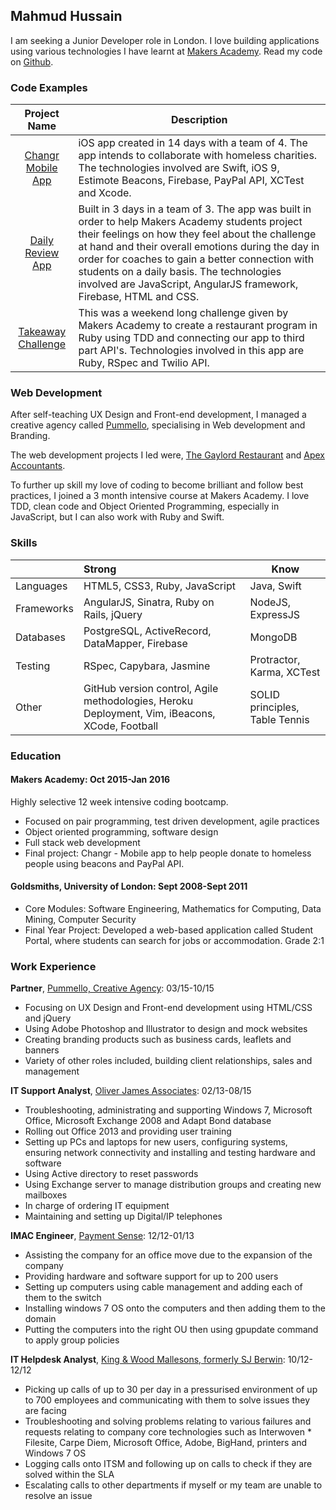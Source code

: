 ## Mahmud Hussain

I am seeking a Junior Developer role in London. I love building applications using various technologies I have learnt at [Makers Academy](http://www.makersacademy.com/). Read my code on [Github](https://github.com/MahmudH/).

### Code Examples

| Project Name  | Description |
| :-------------: |-------------|
| [Changr Mobile App](https://github.com/MahmudH/changr) | iOS app created in 14 days with a team of 4. The app intends to collaborate with homeless charities. The technologies involved are Swift, iOS 9, Estimote Beacons, Firebase, PayPal API, XCTest and Xcode. |
| [Daily Review App](https://github.com/MahmudH/daily_review_app)      | Built in 3 days in a team of 3. The app was built in order to help Makers Academy students project their feelings on how they feel about the challenge at hand and their overall emotions during the day in order for coaches to gain a better connection with students on a daily basis. The technologies involved are JavaScript, AngularJS framework, Firebase, HTML and CSS.       |
| [Takeaway Challenge](https://github.com/MahmudH/takeaway-challenge) | This was a weekend long challenge given by Makers Academy to create a restaurant program in Ruby using TDD and connecting our app to third part API's. Technologies involved in this app are Ruby, RSpec and Twilio API. |


### Web Development

After self-teaching UX Design and Front-end development, I managed a creative agency called [Pummello](http://www.pummello.com/), specialising in Web development and Branding.

The web development projects I led were, [The Gaylord Restaurant](http://thegaylorde14.co.uk/) and [Apex Accountants](http://apexaccountant.com/).

To further up skill my love of coding to become brilliant and follow best practices, I joined a 3 month intensive course at Makers Academy. I love TDD, clean code and Object Oriented Programming, especially in JavaScript, but I can also work with Ruby and Swift.

### Skills

|         | Strong           | Know  |
| ------------- |:-------------| -----|
| Languages      | HTML5, CSS3, Ruby, JavaScript | Java, Swift |
| Frameworks      | AngularJS, Sinatra, Ruby on Rails, jQuery      |   NodeJS, ExpressJS |
| Databases | PostgreSQL, ActiveRecord, DataMapper, Firebase      |    MongoDB |
| Testing | RSpec, Capybara, Jasmine      |    Protractor, Karma, XCTest |
| Other | GitHub version control, Agile methodologies, Heroku Deployment, Vim, iBeacons, XCode, Football     |    SOLID principles, Table Tennis |

### Education

#### Makers Academy: Oct 2015-Jan 2016
Highly selective 12 week intensive coding bootcamp.
* Focused on pair programming, test driven development, agile practices
* Object oriented programming, software design
* Full stack web development
* Final project: Changr - Mobile app to help people donate to homeless people using beacons and PayPal API.

#### Goldsmiths, University of London: Sept 2008-Sept 2011
* Core Modules:	Software Engineering, Mathematics for Computing, Data Mining, Computer Security
* Final Year Project:	Developed a web-based application called Student Portal, where students can search for jobs or accommodation. Grade 2:1

### Work Experience
**Partner**, [Pummello, Creative Agency](http://www.pummello.com/): 03/15-10/15

* Focusing on UX Design and Front-end development using HTML/CSS and jQuery
* Using Adobe Photoshop and Illustrator to design and mock websites
* Creating branding products such as business cards, leaflets and banners
* Variety of other roles included, building client relationships, sales and management


**IT Support Analyst**, [Oliver James Associates](http://www.ojassociates.com/): 02/13-08/15

* Troubleshooting, administrating and supporting Windows 7, Microsoft Office, Microsoft Exchange 2008 and Adapt Bond database
* Rolling out Office 2013 and providing user training
* Setting up PCs and laptops for new users, configuring systems, ensuring network connectivity and installing and testing hardware and software
* Using Active directory to reset passwords
* Using Exchange server to manage distribution groups and creating new mailboxes
* In charge of ordering IT equipment
* Maintaining and setting up Digital/IP telephones

**IMAC Engineer**, [Payment Sense](http://www.paymentsense.co.uk/lp/v2/): 12/12-01/13

* Assisting the company for an office move due to the expansion of the company
* Providing hardware and software support for up to 200 users
* Setting up computers using cable management and adding each of them to the switch
* Installing windows 7 OS onto the computers and then adding them to the domain
* Putting the computers into the right OU then using gpupdate command to apply group policies

**IT Helpdesk Analyst**, [King & Wood Mallesons, formerly SJ Berwin](http://www.kwm.com/en/): 10/12-12/12

* Picking up calls of up to 30 per day in a pressurised environment of up to 700 employees and communicating with them to solve issues they are facing
* Troubleshooting and solving problems relating to various failures and requests relating to company core technologies such as Interwoven * Filesite, Carpe Diem, Microsoft Office, Adobe, BigHand, printers and Windows 7 OS
* Logging calls onto ITSM and following up on calls to check if they are solved within the SLA
* Escalating calls to other departments if myself or my team are unable to resolve an issue
